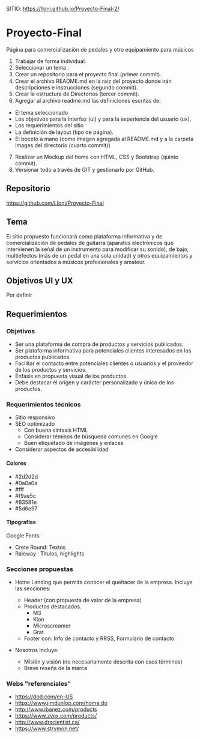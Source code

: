 SITIO: https://lloni.github.io/Proyecto-Final-2/



# Proyecto-Final
Página para comercialización de pedales y otro equipamiento para músicos

1. Trabajar de forma individual.
2. Seleccionar un tema .
3. Crear un repositorio para el proyecto ﬁnal (primer commit).
4. Crear el archivo README.md en la raíz del proyecto donde irán descripciones e instrucciones (segundo commit).
5. Crear la estructura de Directorios (tercer commit).
6. Agregar al archivo readme.md las deﬁniciones escritas de:
- El tema seleccionado
- Los objetivos para la interfaz (ui) y para la experiencia del usuario (ux).
- Los requerimientos del sitio
- La deﬁnición de layout (tipo de página).
- El boceto a mano (como imagen agregada al README.md y a la carpeta images del directorio (cuarto commit))
7. Realizar un Mockup del home con HTML, CSS y Bootstrap (quinto commit).
8. Versionar todo a través de GIT y gestionarlo por GitHub.


## Repositorio
https://github.com/Lloni/Proyecto-Final

## Tema
El sitio propuesto funcionará como plataforma informativa y de comercialización de pedales de guitarra (aparatos electrónicos que intervienen la señal de un instrumento para modificar su sonido), de bajo, multiefectos (más de un pedal en una sola unidad) y otros equipamientos y servicios orientados a músicos profesionales y amateur.

## Objetivos UI y UX
Por definir

## Requerimientos

### Objetivos
- Ser una plataforma de compra de productos y servicios publicados.
- Ser plataforma informativa para potenciales clientes interesados en los productos publicados.
- Facilitar el contacto entre potenciales clientes o usuarios y el proveedor de los productos y servicios.
- Énfasis en propuesta visual de los productos.
- Debe destacar el origen y carácter personalizado y único de los productos.

### Requerimientos técnicos
- Sitio responsivo
- SEO optimizado
  - Con buena sintaxis HTML
  - Considerar téminos de búsqueda comunes en Google
  - Buen etiquetado de imágenes y enlaces
- Considerar aspectos de accesibilidad

#### Colores
- #2d2d2d
- #0a0a0a
- #fff
- #f9ae5c
- #83581e
- #5d6e97

#### Tipografías
  Google Fonts:
  - Crete Round: Textos
  - Raleway : Títulos, highlights

### Secciones propuestas
- Home
  Landing que permita conocer el quehacer de la empresa.
  Incluye las secciones:
    - Header (con propuesta de valor de la empresa)
    - Productos destacados.
      - M3
      - Klon
      - Microscreamer
      - Grat
    - Footer con: Info de contacto y RRSS, Formulario de contacto

- Nosotros
  Incluye:
    - Misión y visión (no necesariamente descrita con esos términos)
    - Breve reseña de la marca


### Webs "referenciales"
- https://dod.com/en-US
- https://www.jimdunlop.com/home.do
- http://www.ibanez.com/products
- https://www.zvex.com/products/
- http://www.drscientist.ca/
- https://www.strymon.net/
